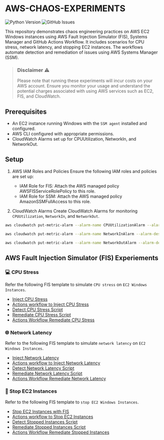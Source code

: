 # AWS-CHAOS-EXPERIMENTS

![Python Version](https://img.shields.io/badge/python-3.9%2B-blue)
![GitHub Issues](https://img.shields.io/github/issues/mostlycloudysky/aws-chaos-experiments)


This repository demonstrates chaos engineering practices on AWS EC2 Windows instances using AWS Fault Injection Simulator (FIS), Systems Manager and GitHub Actions Workflow. It includes scenarios for CPU stress, network latency, and stopping EC2 instances. The workflows automate detection and remediation of issues using AWS Systems Manager (SSM).

> ### Disclaimer ⚠️
> Please note that running these experiments will incur costs on your AWS account. Ensure you monitor your usage and understand the potential charges associated with using AWS services such as EC2, FIS, and CloudWatch.


## Prerequisites

- An EC2 instance running Windows with the `SSM agent` installed and configured.
- AWS CLI configured with appropriate permissions.
- CloudWatch Alarms set up for CPUUtilization, NetworkIn, and NetworkOut.

## Setup

1. AWS IAM Roles and Policies
Ensure the following IAM roles and policies are set up:

   - IAM Role for FIS: Attach the AWS managed policy AWSFISServiceRolePolicy to this role.
   - IAM Role for SSM: Attach the AWS managed policy AmazonSSMFullAccess to this role.
  
2. CloudWatch Alarms
Create CloudWatch Alarms for monitoring `CPUUtilization`, `NetworkIn`, and `NetworkOut`.

```sh
aws cloudwatch put-metric-alarm --alarm-name CPUUtilizationAlarm --alarm-description "Alarm when CPU exceeds 80%" --metric-name CPUUtilization --namespace AWS/EC2 --statistic Average --period 60 --threshold 80 --comparison-operator GreaterThanOrEqualToThreshold --dimensions Name=InstanceId,Value=<YourInstanceId> --evaluation-periods 1 --alarm-actions <YourSNSTopicARN>

aws cloudwatch put-metric-alarm --alarm-name NetworkInAlarm --alarm-description "Alarm when NetworkIn is below 1000 bytes for 1 data point within 1 minute" --metric-name NetworkIn --namespace AWS/EC2 --statistic Average --period 60 --threshold 1000 --comparison-operator LessThanThreshold --dimensions Name=InstanceId,Value=<YourInstanceId> --evaluation-periods 1 --alarm-actions <YourSNSTopicARN>

aws cloudwatch put-metric-alarm --alarm-name NetworkOutAlarm --alarm-description "Alarm when NetworkOut is below 1000 bytes for 1 data point within 1 minute" --metric-name NetworkOut --namespace AWS/EC2 --statistic Average --period 60 --threshold 1000 --comparison-operator LessThanThreshold --dimensions Name=InstanceId,Value=<YourInstanceId> --evaluation-periods 1 --alarm-actions <YourSNSTopicARN>

```

## AWS Fault Injection Simulator (FIS) Experiements

### 💻 CPU Stress

Refer the following FIS template to simulate `CPU stress` on `EC2 Windows Instances`.
 - [Inject CPU Stress](https://github.com/mostlycloudysky/aws-chaos-experiments/blob/master/fis-templates/inject-cpu-stress.json)
 - [Actions workflow to Inject CPU Stress](https://github.com/mostlycloudysky/aws-chaos-experiments/blob/master/.github/workflows/inject-cpu-stress.yml)
 - [Detect CPU Stress Script](https://github.com/mostlycloudysky/aws-chaos-experiments/blob/master/scripts/detect_cpu_stress_issues.py)
 - [Remediate CPU Stress Script](https://github.com/mostlycloudysky/aws-chaos-experiments/blob/master/scripts/remediate_cpu_stress_issue.py)
 - [Actions Workflow Remediate CPU Stress](https://github.com/mostlycloudysky/aws-chaos-experiments/blob/master/.github/workflows/remediate-cpu-stress.yml)
 
### 🌐 Network Latency
Refer to the following FIS template to simulate `network latency` on `EC2 Windows Instances`.
 - [Inject Network Latency](https://github.com/mostlycloudysky/aws-chaos-experiments/blob/master/fis-templates/inject-network-latency.json)
 - [Actions workflow to Inject Network Latency](https://github.com/mostlycloudysky/aws-chaos-experiments/blob/master/.github/workflows/inject-network-latency.yml)
 - [Detect Network Latency Script](https://github.com/mostlycloudysky/aws-chaos-experiments/blob/master/scripts/detect_network_latency_issues.py)
 - [Remediate Network Latency Script](https://github.com/mostlycloudysky/aws-chaos-experiments/blob/master/scripts/remediate_network_latency.py)
 - [Actions Workflow Remediate Network Latency](https://github.com/mostlycloudysky/aws-chaos-experiments/blob/master/.github/workflows/remediate-network-latency.yml)


### 🛑 Stop EC2 Instances
Refer to the following FIS template to `stop EC2 Windows Instances`.

 - [Stop EC2 Instances with FIS](https://github.com/mostlycloudysky/aws-chaos-experiments/blob/master/fis-templates/stop-instance-template.json)
 - [Actions workflow to Stop EC2 Instances](https://github.com/mostlycloudysky/aws-chaos-experiments/blob/master/.github/workflows/stop-instances.yml)
 - [Detect Stopped Instances Script](https://github.com/mostlycloudysky/aws-chaos-experiments/blob/master/scripts/detect_issues.py)
 - [Remediate Stopped Instances Script](https://github.com/mostlycloudysky/aws-chaos-experiments/blob/master/scripts/remediate_stopped_instances.py)
 - [Actions Workflow Remediate Stopped Instances](https://github.com/mostlycloudysky/aws-chaos-experiments/blob/master/.github/workflows/remediate-stop-instances.yml)